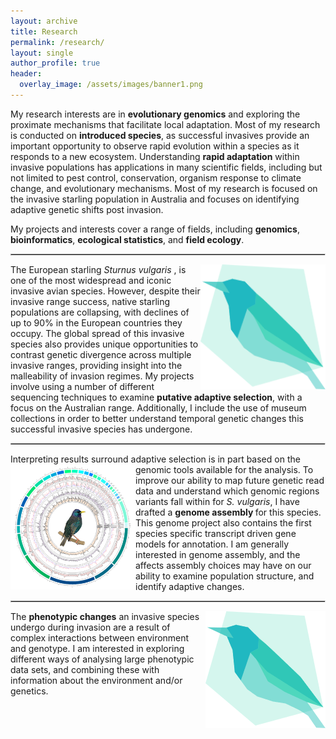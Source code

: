 ```yaml
---
layout: archive
title: Research
permalink: /research/
layout: single
author_profile: true
header:
  overlay_image: /assets/images/banner1.png
---
```


<style>
  hr { 
    display: block;
    margin-before: 0.5em;
    margin-after: 0.5em;
    margin-start: auto;
    margin-end: auto;
    overflow: hidden;
    border-style: inset;
    border-width: 1px;
}
  </style>

My research interests are in **evolutionary genomics** and exploring the proximate mechanisms that facilitate local adaptation. Most of my research is conducted on **introduced species**, as successful invasives provide an important opportunity to observe rapid evolution within a species as it responds to a new ecosystem. Understanding **rapid adaptation** within invasive populations has applications in many scientific fields, including but not limited to pest control, conservation, organism response to climate change, and evolutionary mechanisms. Most of my research is focused on the invasive starling population in Australia and focuses on identifying adaptive genetic shifts post invasion. 

My projects and interests cover a range of fields, including <b>genomics</b>, <b>bioinformatics</b>, <b>ecological statistics</b>, and <b>field ecology</b>.

***

<img style="float: right;" src="/assets/images/katarinastuart_logo.png" width="200" height="200">

The European starling <i>Sturnus vulgaris </i>, is one of the most widespread and iconic invasive avian species. However, despite their invasive range success, native starling populations are collapsing, with declines of up to 90% in the European countries they occupy. The global spread of this invasive species also provides unique opportunities to contrast genetic divergence across multiple invasive ranges, providing insight into the malleability of invasion regimes. My projects involve using a number of different sequencing techniques to examine <b>putative adaptive selection</b>, with a focus on the Australian range. Additionally, I include the use of museum collections in order to better understand temporal genetic changes this successful invasive species has undergone.


***

Interpreting results surround adaptive selection is in part based on the genomic tools available for the analysis. 
<img style="float: left;" src="/assets/images/research_genome_trans2.png" width="200" height="200">
To improve our ability to map future genetic read data and understand which genomic regions variants fall within for <i>S. vulgaris</i>, I have drafted a <b>genome assembly </b>for this species. This genome project also contains the first species specific transcript driven gene models for annotation. I am generally interested in genome assembly, and the affects assembly choices may have on our ability to examine population structure, and identify adaptive changes.

***

<img style="float: right;" src="/assets/images/katarinastuart_logo.png">

The <b>phenotypic changes</b> an invasive species undergo during invasion are a result of complex interactions between environment and genotype. I am interested in exploring different ways of analysing large phenotypic data sets, and combining these with information about the environment and/or genetics.
